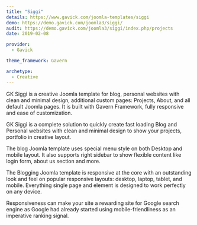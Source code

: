 ```yaml
---
title: "Siggi"
details: https://www.gavick.com/joomla-templates/siggi
demo: https://demo.gavick.com/joomla3/siggi/
audit: https://demo.gavick.com/joomla3/siggi/index.php/projects
date: 2019-02-08

provider:
  - Gavick

theme_framework: Gavern

archetype:
  - Creative
---
```


GK Siggi is a creative Joomla template for blog, personal websites with clean and minimal design, additional custom pages: Projects, About, and all default Joomla pages. It is built with Gavern Framework, fully responsive and ease of customization.

GK Siggi is a complete solution to quickly create fast loading Blog and Personal websites with clean and minimal design to show your projects, portfolio in creative layout.

The blog Joomla template uses special menu style on both Desktop and mobile layout. It also supports right sidebar to show flexible content like login form, about us section and more.

The Blogging Joomla template is responsive at the core with an outstanding look and feel on popular responsive layouts: desktop, laptop, tablet, and mobile. Everything single page and element is designed to work perfectly on any device.

Responsiveness can make your site a rewarding site for Google search engine as Google had already started using mobile-friendliness as an imperative ranking signal.
